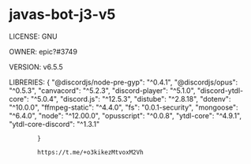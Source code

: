 # javas-bot-j3-v5

LICENSE: GNU

OWNER: epic?#3749

VERSION: v6.5.5

LIBRERIES: 
{
            "@discordjs/node-pre-gyp": "^0.4.1",
            "@discordjs/opus": "^0.5.3",
            "canvacord": "^5.2.3",
            "discord-player": "^5.1.0",
            "discord-ytdl-core": "^5.0.4",
            "discord.js": "^12.5.3",
            "distube": "^2.8.18",
            "dotenv": "^10.0.0",
            "ffmpeg-static": "^4.4.0",
            "fs": "0.0.1-security",
            "mongoose": "^6.4.0",
            "node": "^12.00.0",
            "opusscript": "^0.0.8",
            "ytdl-core": "^4.9.1",
            "ytdl-core-discord": "^1.3.1"
            
            }
            
            https://t.me/+o3kikezMtvoxM2Vh
